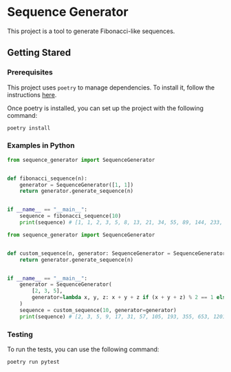 # Sequence Generator

This project is a tool to generate Fibonacci-like sequences.

## Getting Stared

### Prerequisites

This project uses `poetry` to manage dependencies. To install it, follow the instructions [here](https://python-poetry.org/docs/#installation).

Once poetry is installed, you can set up the project with the following command:

```bash
poetry install
```

### Examples in Python

```python
from sequence_generator import SequenceGenerator


def fibonacci_sequence(n):
    generator = SequenceGenerator([1, 1])
    return generator.generate_sequence(n)


if __name__ == "__main__":
    sequence = fibonacci_sequence(10)
    print(sequence) # [1, 1, 2, 3, 5, 8, 13, 21, 34, 55, 89, 144, 233, 377, 610, 987, 1597, 2584, 4181, 6765]
```

```python
from sequence_generator import SequenceGenerator


def custom_sequence(n, generator: SequenceGenerator = SequenceGenerator()):
    return generator.generate_sequence(n)


if __name__ == "__main__":
    generator = SequenceGenerator(
        [2, 3, 5],
        generator=lambda x, y, z: x + y + z if (x + y + z) % 2 == 1 else x + y + z - 1,
    )
    sequence = custom_sequence(10, generator=generator)
    print(sequence) # [2, 3, 5, 9, 17, 31, 57, 105, 193, 355, 653, 1201, 2209, 4063, 7473, 13745, 25281, 46499, 85525, 157305]
```

### Testing

To run the tests, you can use the following command:

```bash
poetry run pytest
```
